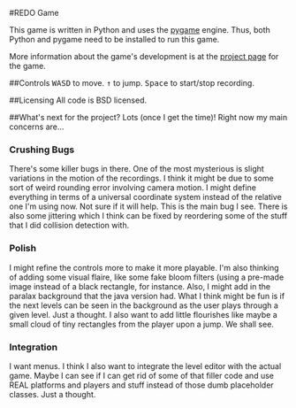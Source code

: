 #REDO Game

This game is written in Python and uses the [pygame] engine. Thus, both Python and pygame need to be installed to run this game.

More information about the game's development is at the [project page][gh-pages] for the game.

[pygame]: http://www.pygame.org/news.html
[gh-pages]: http://mcdenhoed.github.com/redo/


##Controls
<kbd>W</kbd><kbd>A</kbd><kbd>S</kbd><kbd>D</kbd> to move.
<kbd>↑</kbd> to jump.
<kbd>Space</kbd> to start/stop recording.

##Licensing
All code is BSD licensed.

##What's next for the project?
Lots (once I get the time)! Right now my main concerns are...

### Crushing Bugs
There's some killer bugs in there. One of the most mysterious is slight variations in the motion of the recordings.  I think it might be due to some sort of weird rounding error involving camera motion.  I might define everything in terms of a universal coordinate system instead of the relative one I'm using now. Not sure if it will help. This is the main bug I see. There is also some jittering which I think can be fixed by reordering some of the stuff that I did collision detection with.

### Polish
I might refine the controls more to make it more playable. I'm also thinking of adding some visual flaire, like some fake bloom filters (using a pre-made image instead of a black rectangle, for instance. Also, I might add in the paralax background that the java version had. What I think might be fun is if the next levels can be seen in the background as the user plays through a given level. Just a thought. I also want to add little flourishes like maybe a small cloud of tiny rectangles from the player upon a jump. We shall see.

### Integration
I want menus. I think I also want to integrate the level editor with the actual game. Maybe I can see if I can get rid of some of that filler code and use REAL platforms and players and stuff instead of those dumb placeholder classes. Just a thought.
